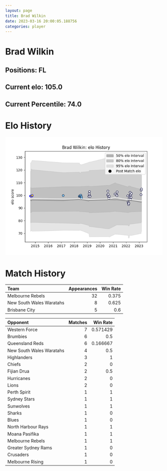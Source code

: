 ```yaml
---  
layout: page  
title: Brad Wilkin  
date: 2023-03-16 20:00:05.188756  
categories: player  
---
```

# Brad Wilkin

## Positions: FL

## Current elo: 105.0

## Current Percentile: 74.0

# Elo History


![elo history](history_BradWilkin.png)
# Match History


| Team                     |   Appearances |   Win Rate |
|:-------------------------|--------------:|-----------:|
| Melbourne Rebels         |            32 |      0.375 |
| New South Wales Waratahs |             8 |      0.625 |
| Brisbane City            |             5 |      0.6   |

| Opponent                 |   Matches |   Win Rate |
|:-------------------------|----------:|-----------:|
| Western Force            |         7 |   0.571429 |
| Brumbies                 |         6 |   0.5      |
| Queensland Reds          |         6 |   0.166667 |
| New South Wales Waratahs |         4 |   0.5      |
| Highlanders              |         3 |   1        |
| Chiefs                   |         2 |   0        |
| Fijian Drua              |         2 |   0.5      |
| Hurricanes               |         2 |   0        |
| Lions                    |         2 |   0        |
| Perth Spirit             |         1 |   1        |
| Sydney Stars             |         1 |   1        |
| Sunwolves                |         1 |   1        |
| Sharks                   |         1 |   0        |
| Blues                    |         1 |   0        |
| North Harbour Rays       |         1 |   1        |
| Moana Pasifika           |         1 |   1        |
| Melbourne Rebels         |         1 |   1        |
| Greater Sydney Rams      |         1 |   0        |
| Crusaders                |         1 |   0        |
| Melbourne Rising         |         1 |   0        |